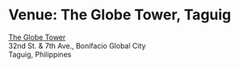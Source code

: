 # Venue: The Globe Tower, Taguig

[The Globe Tower](https://www.google.com.ph/maps/place/Globe+Telecom/@14.5534865,121.0149029,13z/data=!4m18!1m12!4m11!1m3!2m2!1d121.0573033!2d14.5534034!1m6!1m2!1s0x3397c8f14ff23d7d:0x7a8b5bf646034a3d!2sGlobe+Telecom,+The+Globe+Tower,+32nd+St,+Taguig,+Metro+Manila!2m2!1d121.0499226!2d14.553406!3m4!1s0x3397c8f14ff23d7d:0x7a8b5bf646034a3d!8m2!3d14.553406!4d121.0499226?hl=en)<br>
32nd St. & 7th Ave., Bonifacio Global City<br>
Taguig, Philippines
